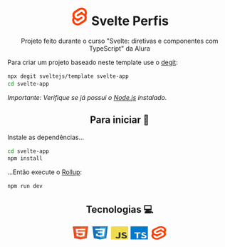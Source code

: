 <h1 align="center"> <img src="https://raw.githubusercontent.com/devicons/devicon/master/icons/svelte/svelte-original.svg" alt="svelte" width=40> Svelte Perfis</h1>

<p align="center">
   Projeto feito durante o curso "Svelte: diretivas e componentes com TypeScript" da Alura
</p>

Para criar um projeto baseado neste template use o [degit](https://github.com/Rich-Harris/degit):

```bash
npx degit sveltejs/template svelte-app
cd svelte-app
```

*Importante: Verifique se já possui o [Node.js](https://nodejs.org) instalado.*


<h2 align="center">Para iniciar 📖</h2>

Instale as dependências...

```bash
cd svelte-app
npm install
```

...Então execute o [Rollup](https://rollupjs.org):

```bash
npm run dev
```
<h2 align="center">Tecnologias 💻</h2>
   
<p align="center">
  <img align="center" alt="html" height="30" width="40" src="https://github.com/devicons/devicon/blob/master/icons/html5/html5-original.svg">
  <img align="center" alt="css" height="30" width="40" src="https://github.com/devicons/devicon/blob/master/icons/css3/css3-original.svg">
  <img align="center" alt="javascript" height="30" width="40" src="https://github.com/devicons/devicon/blob/master/icons/javascript/javascript-original.svg">
  <img align="center" alt="typescript" height="30" width="40" src="https://github.com/devicons/devicon/blob/master/icons/typescript/typescript-original.svg">
  <img align="center" alt="svelte" height="30" width="40" src="https://raw.githubusercontent.com/devicons/devicon/master/icons/svelte/svelte-original.svg">
  <br>
</p>
